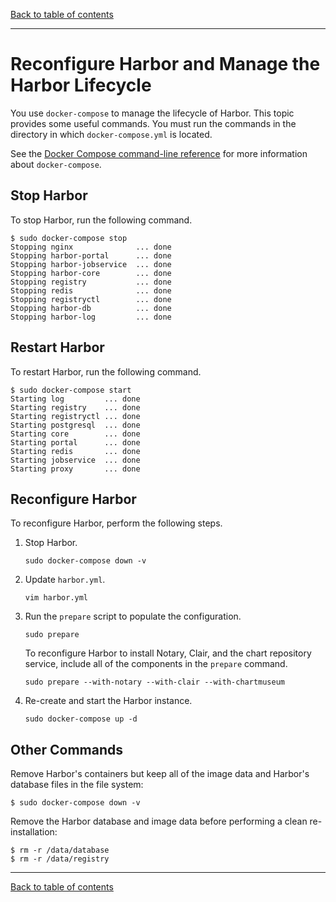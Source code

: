 [Back to table of contents](../index.md)

----------

# Reconfigure Harbor and Manage the Harbor Lifecycle 

You use `docker-compose` to manage the lifecycle of Harbor. This topic provides some useful commands. You must run the commands in the directory in which `docker-compose.yml` is located.

See the [Docker Compose command-line reference](https://docs.docker.com/compose/reference/) for more information about `docker-compose`.

## Stop Harbor

To stop Harbor, run the following command.

```
$ sudo docker-compose stop
Stopping nginx              ... done
Stopping harbor-portal      ... done
Stopping harbor-jobservice  ... done
Stopping harbor-core        ... done
Stopping registry           ... done
Stopping redis              ... done
Stopping registryctl        ... done
Stopping harbor-db          ... done
Stopping harbor-log         ... done
```

## Restart Harbor 

To restart Harbor, run the following command.

```
$ sudo docker-compose start
Starting log         ... done
Starting registry    ... done
Starting registryctl ... done
Starting postgresql  ... done
Starting core        ... done
Starting portal      ... done
Starting redis       ... done
Starting jobservice  ... done
Starting proxy       ... done
```

## Reconfigure Harbor

To reconfigure Harbor, perform the following steps.

1. Stop Harbor. 

    ```
    sudo docker-compose down -v
    ```
1. Update `harbor.yml`. 

    ```
    vim harbor.yml
    ```
1. Run the `prepare` script to populate the configuration.

    ```
    sudo prepare
    ```
    To reconfigure Harbor to install Notary, Clair, and the chart repository service, include all of the components in the `prepare` command.

    ```
    sudo prepare --with-notary --with-clair --with-chartmuseum
    ```
1. Re-create and start the Harbor instance.

    ```
    sudo docker-compose up -d
    ```

## Other Commands

Remove Harbor's containers but keep all of the image data and Harbor's database files in the file system:

```
$ sudo docker-compose down -v
```

Remove the Harbor database and image data before performing a clean re-installation:

```
$ rm -r /data/database
$ rm -r /data/registry
```

----------

[Back to table of contents](../index.md)